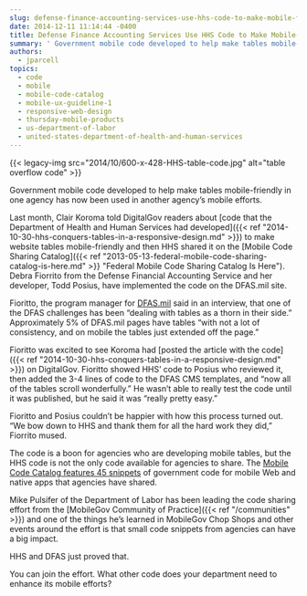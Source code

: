 ```yaml
---
slug: defense-finance-accounting-services-use-hhs-code-to-make-mobile-friendly-tables
date: 2014-12-11 11:14:44 -0400
title: Defense Finance Accounting Services Use HHS Code to Make Mobile-Friendly Tables
summary: ' Government mobile code developed to help make tables mobile-friendly in one agency has now been used in another agency’s mobile efforts. Last month, Clair Koroma told DigitalGov readers about code that the Department of Health and Human Services had developed to make website tables mobile-friendly and then HHS'
authors:
  - jparcell
topics:
  - code
  - mobile
  - mobile-code-catalog
  - mobile-ux-guideline-1
  - responsive-web-design
  - thursday-mobile-products
  - us-department-of-labor
  - united-states-department-of-health-and-human-services
---
```


{{< legacy-img src="2014/10/600-x-428-HHS-table-code.jpg" alt="table overflow code" >}}

Government mobile code developed to help make tables mobile-friendly in one agency has now been used in another agency’s mobile efforts.

Last month, Clair Koroma told DigitalGov readers about [code that the Department of Health and Human Services had developed]({{< ref "2014-10-30-hhs-conquers-tables-in-a-responsive-design.md" >}}) to make website tables mobile-friendly and then HHS shared it on the [Mobile Code Sharing Catalog]({{< ref "2013-05-13-federal-mobile-code-sharing-catalog-is-here.md" >}} "Federal Mobile Code Sharing Catalog Is Here"). Debra Fiorrito from the Defense Financial Accounting Service and her developer, Todd Posius, have implemented the code on the DFAS.mil site.

Fioritto, the program manager for [DFAS.mil](http://www.dfas.mil/) said in an interview, that one of the DFAS challenges has been “dealing with tables as a thorn in their side.” Approximately 5% of DFAS.mil pages have tables “with not a lot of consistency, and on mobile the tables just extended off the page.”

Fioritto was excited to see Koroma had [posted the article with the code]({{< ref "2014-10-30-hhs-conquers-tables-in-a-responsive-design.md" >}}) on DigitalGov. Fioritto showed HHS&#8217; code to Posius who reviewed it, then added the 3-4 lines of code to the DFAS CMS templates, and &#8220;now all of the tables scroll wonderfully.” He wasn&#8217;t able to really test the code until it was published, but he said it was &#8220;really pretty easy.”

Fioritto and Posius couldn&#8217;t be happier with how this process turned out. &#8220;We bow down to HHS and thank them for all the hard work they did,” Fiorrito mused.

The code is a boon for agencies who are developing mobile tables, but the HHS code is not the only code available for agencies to share. The [Mobile Code Catalog features 45 snippets](http://gsa.github.io/Mobile-Code-Catalog/) of government code for mobile Web and native apps that agencies have shared.

Mike Pulsifer of the Department of Labor has been leading the code sharing effort from the [MobileGov Community of Practice]({{< ref "/communities" >}}) and one of the things he’s learned in MobileGov Chop Shops and other events around the effort is that small code snippets from agencies can have a big impact.

HHS and DFAS just proved that.

You can join the effort. What other code does your department need to enhance its mobile efforts?

